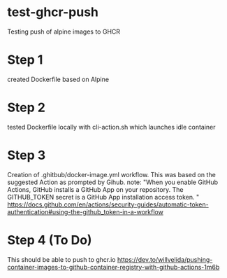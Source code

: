 # test-ghcr-push
Testing push of alpine images to GHCR

# Step 1
created Dockerfile based on Alpine

# Step 2 
tested Dockerfile locally with cli-action.sh which launches idle container

# Step 3
Creation of .ghitbub/docker-image.yml workflow.  This was based on the suggested Action as prompted by Gihub.
note: "When you enable GitHub Actions, GitHub installs a GitHub App on your repository. The GITHUB_TOKEN secret is a GitHub App installation access token. "
https://docs.github.com/en/actions/security-guides/automatic-token-authentication#using-the-github_token-in-a-workflow

# Step 4 (To Do)
This should be able to push to ghcr.io
https://dev.to/willvelida/pushing-container-images-to-github-container-registry-with-github-actions-1m6b
